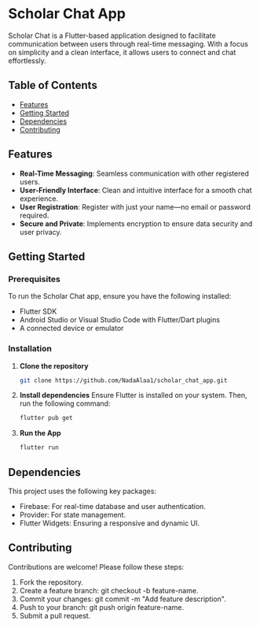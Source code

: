 # Scholar Chat App 

Scholar Chat is a Flutter-based application designed to facilitate communication between users through real-time messaging. With a focus on simplicity and a clean interface, it allows users to connect and chat effortlessly.

## Table of Contents

- [Features](#features)
- [Getting Started](#getting-started)
- [Dependencies](#dependencies)
- [Contributing](#contributing)

## Features

- **Real-Time Messaging**: Seamless communication with other registered users.
- **User-Friendly Interface**: Clean and intuitive interface for a smooth chat experience.
- **User Registration**: Register with just your name—no email or password required.
- **Secure and Private**: Implements encryption to ensure data security and user privacy.
  
## Getting Started

### Prerequisites
To run the Scholar Chat app, ensure you have the following installed:

- Flutter SDK
- Android Studio or Visual Studio Code with Flutter/Dart plugins
- A connected device or emulator

### Installation

1. **Clone the repository**
   ```bash
   git clone https://github.com/NadaAlaa1/scholar_chat_app.git

2. **Install dependencies** Ensure Flutter is installed on your system. Then, run the following command:
   ```bash
   flutter pub get

3. **Run the App**
   ```bash
   flutter run

## Dependencies

This project uses the following key packages:

- Firebase: For real-time database and user authentication.
- Provider: For state management.
- Flutter Widgets: Ensuring a responsive and dynamic UI.

## Contributing

Contributions are welcome! Please follow these steps:

1. Fork the repository.
2. Create a feature branch: git checkout -b feature-name.
3. Commit your changes: git commit -m "Add feature description".
4. Push to your branch: git push origin feature-name.
5. Submit a pull request.
